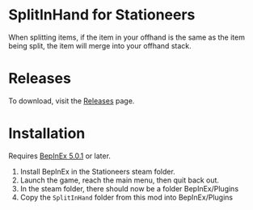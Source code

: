 # SplitInHand for Stationeers

When splitting items, if the item in your offhand is the same as the item being split, the item will merge into your offhand stack.

# Releases

To download, visit the [Releases](https://github.com/RoboPhred/stationeers-SplitInHand/releases) page.

# Installation

Requires [BepInEx 5.0.1](https://github.com/BepInEx/BepInEx/releases) or later.

1. Install BepInEx in the Stationeers steam folder.
2. Launch the game, reach the main menu, then quit back out.
3. In the steam folder, there should now be a folder BepInEx/Plugins
4. Copy the `SplitInHand` folder from this mod into BepInEx/Plugins
